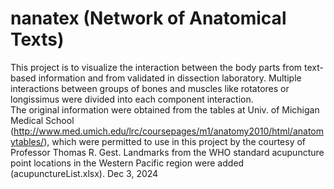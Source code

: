 # nanatex (Network of Anatomical Texts)
This project is to visualize the interaction between the body parts from text-based information and from validated in dissection laboratory.
Multiple interactions between groups of bones and muscles like rotatores or longissimus were divided into each component interaction.  
The original information were obtained from the tables at Univ. of Michigan Medical School (http://www.med.umich.edu/lrc/coursepages/m1/anatomy2010/html/anatomytables/), which were permitted to use in this project by the courtesy of Professor Thomas R. Gest.
Landmarks from the WHO standard acupuncture point locations in the Western Pacific region were added (acupunctureList.xlsx). Dec 3, 2024
